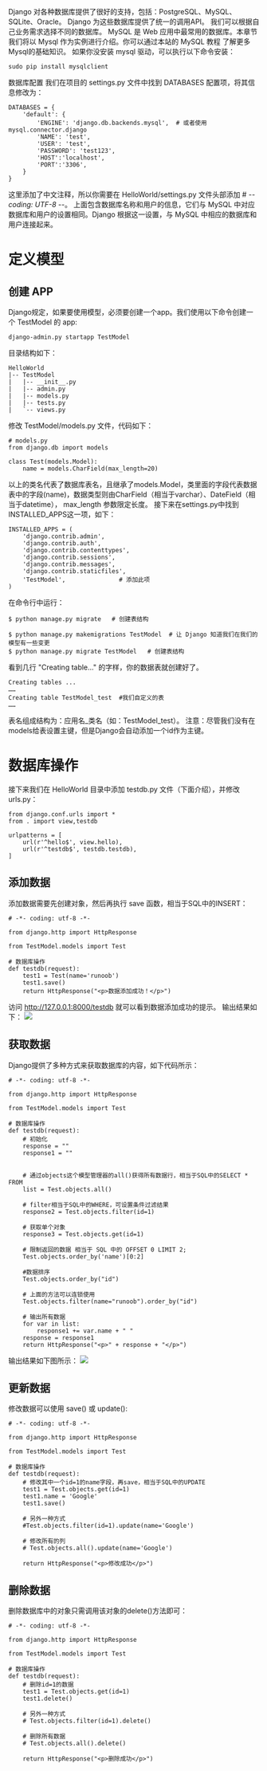 Django 对各种数据库提供了很好的支持，包括：PostgreSQL、MySQL、SQLite、Oracle。
Django 为这些数据库提供了统一的调用API。 我们可以根据自己业务需求选择不同的数据库。
MySQL 是 Web 应用中最常用的数据库。本章节我们将以 Mysql 作为实例进行介绍。你可以通过本站的 MySQL 教程 了解更多Mysql的基础知识。
如果你没安装 mysql 驱动，可以执行以下命令安装：
```
sudo pip install mysqlclient
```
数据库配置
我们在项目的 settings.py 文件中找到 DATABASES 配置项，将其信息修改为：
```
DATABASES = {
    'default': {
        'ENGINE': 'django.db.backends.mysql',  # 或者使用 mysql.connector.django
        'NAME': 'test',
        'USER': 'test',
        'PASSWORD': 'test123',
        'HOST':'localhost',
        'PORT':'3306',
    }
}
```
这里添加了中文注释，所以你需要在 HelloWorld/settings.py 文件头部添加 # -*- coding: UTF-8 -*-。
上面包含数据库名称和用户的信息，它们与 MySQL 中对应数据库和用户的设置相同。Django 根据这一设置，与 MySQL 中相应的数据库和用户连接起来。
# 定义模型
## 创建 APP
Django规定，如果要使用模型，必须要创建一个app。我们使用以下命令创建一个 TestModel 的 app:
```
django-admin.py startapp TestModel
```
目录结构如下：
```
HelloWorld
|-- TestModel
|   |-- __init__.py
|   |-- admin.py
|   |-- models.py
|   |-- tests.py
|   `-- views.py
```

修改 TestModel/models.py 文件，代码如下：
```
# models.py
from django.db import models
 
class Test(models.Model):
    name = models.CharField(max_length=20)
```
以上的类名代表了数据库表名，且继承了models.Model，类里面的字段代表数据表中的字段(name)，数据类型则由CharField（相当于varchar）、DateField（相当于datetime）， max_length 参数限定长度。
接下来在settings.py中找到INSTALLED_APPS这一项，如下：
```
INSTALLED_APPS = (
    'django.contrib.admin',
    'django.contrib.auth',
    'django.contrib.contenttypes',
    'django.contrib.sessions',
    'django.contrib.messages',
    'django.contrib.staticfiles',
    'TestModel',               # 添加此项
)
```
在命令行中运行：
```
$ python manage.py migrate   # 创建表结构

$ python manage.py makemigrations TestModel  # 让 Django 知道我们在我们的模型有一些变更
$ python manage.py migrate TestModel   # 创建表结构
```
看到几行 "Creating table…" 的字样，你的数据表就创建好了。
```
Creating tables ...
……
Creating table TestModel_test  #我们自定义的表
……
```
表名组成结构为：应用名_类名（如：TestModel_test）。
注意：尽管我们没有在models给表设置主键，但是Django会自动添加一个id作为主键。
# 数据库操作
接下来我们在 HelloWorld 目录中添加 testdb.py 文件（下面介绍），并修改 urls.py：
```
from django.conf.urls import *
from . import view,testdb
 
urlpatterns = [
    url(r'^hello$', view.hello),
    url(r'^testdb$', testdb.testdb),
]
```
## 添加数据
添加数据需要先创建对象，然后再执行 save 函数，相当于SQL中的INSERT：
```
# -*- coding: utf-8 -*-
 
from django.http import HttpResponse
 
from TestModel.models import Test
 
# 数据库操作
def testdb(request):
    test1 = Test(name='runoob')
    test1.save()
    return HttpResponse("<p>数据添加成功！</p>")
```
访问 http://127.0.0.1:8000/testdb 就可以看到数据添加成功的提示。
输出结果如下：
![](http://www.runoob.com/wp-content/uploads/2015/01/B2AC7C80-4194-4D5B-9031-5FC6D527D912.jpg)

## 获取数据
Django提供了多种方式来获取数据库的内容，如下代码所示：
```
# -*- coding: utf-8 -*-
 
from django.http import HttpResponse
 
from TestModel.models import Test
 
# 数据库操作
def testdb(request):
    # 初始化
    response = ""
    response1 = ""
    
    
    # 通过objects这个模型管理器的all()获得所有数据行，相当于SQL中的SELECT * FROM
    list = Test.objects.all()
        
    # filter相当于SQL中的WHERE，可设置条件过滤结果
    response2 = Test.objects.filter(id=1) 
    
    # 获取单个对象
    response3 = Test.objects.get(id=1) 
    
    # 限制返回的数据 相当于 SQL 中的 OFFSET 0 LIMIT 2;
    Test.objects.order_by('name')[0:2]
    
    #数据排序
    Test.objects.order_by("id")
    
    # 上面的方法可以连锁使用
    Test.objects.filter(name="runoob").order_by("id")
    
    # 输出所有数据
    for var in list:
        response1 += var.name + " "
    response = response1
    return HttpResponse("<p>" + response + "</p>")
```
输出结果如下图所示：
![](http://www.runoob.com/wp-content/uploads/2015/01/B2AC7C80-4194-4D5B-9031-5FC6D527D912.jpg)

## 更新数据
修改数据可以使用 save() 或 update():
```
# -*- coding: utf-8 -*-
 
from django.http import HttpResponse
 
from TestModel.models import Test
 
# 数据库操作
def testdb(request):
    # 修改其中一个id=1的name字段，再save，相当于SQL中的UPDATE
    test1 = Test.objects.get(id=1)
    test1.name = 'Google'
    test1.save()
    
    # 另外一种方式
    #Test.objects.filter(id=1).update(name='Google')
    
    # 修改所有的列
    # Test.objects.all().update(name='Google')
    
    return HttpResponse("<p>修改成功</p>")
```
## 删除数据
删除数据库中的对象只需调用该对象的delete()方法即可：
```
# -*- coding: utf-8 -*-
 
from django.http import HttpResponse
 
from TestModel.models import Test
 
# 数据库操作
def testdb(request):
    # 删除id=1的数据
    test1 = Test.objects.get(id=1)
    test1.delete()
    
    # 另外一种方式
    # Test.objects.filter(id=1).delete()
    
    # 删除所有数据
    # Test.objects.all().delete()
    
    return HttpResponse("<p>删除成功</p>")
```